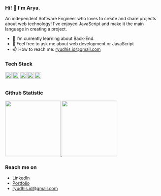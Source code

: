 ### Hi! 👋 I'm Arya.

An independent Software Engineer who loves to create and share projects about web technology! I've enjoyed JavaScript and make it the main language in creating a project.

- 🌱 I’m currently learning about Back-End.
- 💬 Feel free to ask me about web development or JavaScript
- 📫 How to reach me: ryudhis.id@gmail.com

### Tech Stack
  <a href="#"><img align="left" alt="JavaScript" title="JavaScript" width="21px" src="https://upload.wikimedia.org/wikipedia/commons/9/99/Unofficial_JavaScript_logo_2.svg" /></a>
  <a href="https://www.typescriptlang.org/"><img align="left" alt="Typescript" title="Typescript" width="21px" src="https://upload.wikimedia.org/wikipedia/commons/4/4c/Typescript_logo_2020.svg" /></a>
  <a href="https://nodejs.org/"><img align="left" alt="NodeJS" title="NodeJS" width="21px" src="https://images.seeklogo.com/logo-png/27/1/node-js-logo-png_seeklogo-273749.png" /></a>
  <a href="https://reactjs.org/"><img align="left" alt="React" title="React" width="21px" src="https://cdn.worldvectorlogo.com/logos/react-2.svg" /></a>
  <a href="https://nextjs.org/"><img align="left" alt="Next" title="Next JS" width="21px" src="https://www.datocms-assets.com/75941/1657707878-nextjs_logo.png" /></a>
  <br>
  <br>
  
### Github Statistic
<p align="left">
<a href="https://github.com/ryudhis">
  <img height="180em" src="https://github-readme-stats-eight-theta.vercel.app/api?username=ryudhis&show_icons=true&theme=algolia&include_all_commits=true&count_private=true"/>
  <img height="180em" src="https://github-readme-stats-eight-theta.vercel.app/api/top-langs/?username=ryudhis&layout=compact&langs_count=8&theme=algolia"/>
</a>
</p>

### Reach me on
- <a href="https://linkedin.com/in/ryudhis/">LinkedIn</a>
- <a href="https://https://portfolio-ryudhis.vercel.app">Portfolio</a>
- ryudhis.id@gmail.com
